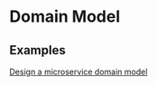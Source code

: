 # Domain Model

## Examples

[Design a microservice domain model](https://docs.microsoft.com/en-us/dotnet/architecture/microservices/microservice-ddd-cqrs-patterns/microservice-domain-model)
